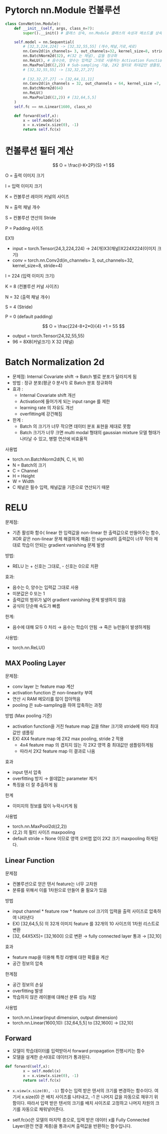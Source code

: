 # Pytorch nn.Module 컨볼루션

```python
class ConvNet(nn.Module):
    def __init__(self, args, class_n=7):
        super().__init() # 클래스 상속, nn.Module 클래스의 속성과 메소드를 상속받는다

    self.model = nn.Sequential(
        # [32,3,224,224] -> [32,32,55,55] (개수,채널,가로,세로)
        nn.Conv2d(in_channels= 3, out_channels=32, kernel_size=8, stride=4),
        nn.BatchNorm2d(32), #(32 는 채널), 값들 정규화
        nn.ReLU(), # 음수는0, 양수는 입력값 그대로 사용하는 Activation Function
        nn.MaxPool2d((2,2)) # Sub-sampling 기술, 2X2 필터로 최대값만 샘플링, Stride = None 이 default 이므로 그냥 저장
        # [32,32,55,55] -> [32,32,27,27]
        
        # [32,32,27,27] -> [32,64,11,11]
        nn.Conv2d(in_channels = 32, out_channels = 64, kernel_size =7, stride = 2)
        nn.BatchNorm2d(64)
        nn.ReLU()
        nn.MaxPool2d((2,2)) # [32,64,5,5]
    )
    self.fc == nn.Linear(1600, class_n)

    def forward(self,x):
        x = self.model(x)
        x = x.view(x.size(0), -1)
        return self.fc(x)
```

# 컨볼루션 필터 계산

$$
O = \frac{I-K+2P}{S} +1
$$

O = 출력 이미지 크기

I = 입력 이미지 크기

K = 컨볼루션 레이어 커널의 사이즈

N = 출력 채널 개수

S = 컨볼루션 연산의 Stride

P = Padding 사이즈

EX1) 

- input = torch.Tensor(24,3,224,224) → 24(개)X3(채널)X224X224(이미지 크기)
- conv = torch.nn.Conv2d(in_channels= 3, out_channels=32, kernel_size=8, stride=4)

I = 224 (입력 이미지 크기)

K =  8 (컨볼루션 커널 사이즈)

N = 32 (출력 채널 개수)

S = 4 (Stride)

P = 0 (default padding)

$$
O = \frac{224-8+2*0}{4} +1 = 55
$$

- output = torch.Tensor(24,32,55,55)
- 96 = 8X8(커널크기) X 32 (채널)

# Batch Normalization 2d

- 문제점: Internal Covariate shift → Batch 별로 분포가 달라지게 됨
- 방법 : 정규 분포(평균 0 분사1) 로 Batch 분포 정규화하
- 효과 :
    - Internal Covariate shift 개선
    - Activation에 들어가게 되는 input range 를 제한
    - learning rate 의 자유도 개선
    - overfitting에 강건해짐
- 한계 :
    - Batch 의 크기가 너무 작으면 데이터 분포 표현을 제대로 못함
    - Batch 크기가 너무 크면 multi modal 형태의  gaussian mixture 모델 형태가 나타날 수 있고, 병렬 연산에 비효율적

사용법

- torch.nn.BatchNorm2d(N, C, H, W)
- N = Batch의 크기
- C = Channel
- H = Height
- W = Width
- C 채널은 필수 입력, 채널값을 기준으로 연산되기 때문

# RELU

문제점: 

- 기존 활성화 함수( linear 한 입력값을 non-linear 한 출력값으로 만들어주는 함수, XOR 같은 non-linear 문제 해결하게 해줌) 인 sigmoid의 출력값이 너무 작아 제대로 학습이 안되는 gradient vanishing 문제 발생

방법: 

- RELU 는 + 신호는 그대로, - 신호는 0으로 치환

효과: 

- 음수는 0, 양수는 입력값 그대로 사용
- 미분값은 0 또는 1
- 출력값의 범위가 넓어 gradient vanishing 문제 발생하지 않음
- 공식이 단순해 속도가 빠름

한계: 

- 음수에 대해 모두 0 처리 → 음수는 학습이 안됨 → 죽은 뉴런들이 발생하게됨

사용법:

- torch.nn.ReLU()

## MAX Pooling Layer

문제점:

- conv layer 는 feature map 계산
- activation function 은 non-linearity 부여
- 연산 시 RAM 메모리를 많이 잡아먹음
- pooling 은 sub-sampling을 하여 압축하는 과정

방법 (Max pooling 기준)

- activation function을 거친 feature map 값을 filter 크기와 stride에 따라 최대값만 샘플링
- EX) 4X4 feature map 에 2X2 max pooling, stride 2 적용
    - 4x4 feature map 의 겹치지 않는 각 2X2 영역 중 최대값만 샘플링하게됨
    - 따라서 2X2 feature map 이 결과로 나옴

효과

- input 텐서 압축
- overfitting 방지 → 쓸데없는 parameter 제거
- 특징을 더 잘 추출하게 됨

한계

- 이미지의 정보를 많이 누락시키게 됨

사용법

- torch.nn.MaxPool2d((2,2))
- (2,2) 의 필터 사이즈 maxpooling
- default stride = None 이므로 영역 오버랩 없이 2X2 크기 maxpooling 하게된다.

## Linear Function

문제점

- 컨볼루션으로 얻은 텐서 feature는 너무 고차원
- 분류를 위해서 이를 1차원으로 만들어 줄 필요가 있음

방법

- input channel * feature row * feature col 크기의 입력을 출력 사이즈로 압축하여 나타낸다
- EX) [32,64,5,5] 의 32개 이미지 feature 를 32개의 10 사이즈의 1차원 리스트로 변환
- [32, 64X5X5]= [32,1600] 으로 변환 → fully connected layer 통과 → [32,10]

효과

- feature map을 이용해 특정 라벨에 대한 확률을 계산
- 공간 정보의 압축

한계점

- 공간 정보의 손실
- overfitting 발생
- 학습하지 않은 레이블에 대해선 분류 성능 처참

사용법

- torch.nn.Linear(input dimension, output dimension)
- torch.nn.Linear(1600,10): [32,64,5,5] to [32,1600] → [32,10]

## Forward

- 모델이 학습데이터를 입력받아서 forward propagation 진행시키는 함수
- 모델을 설계한 순서대로 데이터가 통과된다.

```python
def forward(self,x):
        x = self.model(x)
        x = x.view(x.size(0), -1)
        return self.fc(x)
```

- `x.view(x.size(0), -1)` 함수는 입력 받은 텐서의 크기를 변경하는 함수이다. 여기서 x.size(0) 은 배치 사이즈를 나타내고, -1 은 나머지 값을 자동으로 채우기 위함이다. 따라서 입력 받은 텐서의 크기를 배치 사이즈로 고정하고 나머지 차원의 크기를 자동으로 채워넣어준다.

- self.fc(x)은 모델의 마지막 층으로, 입력 받은 데이터 x를 Fully Connected Layer(완전 연결 계층)을 통과시켜 출력값을 반환하는 함수입니다.